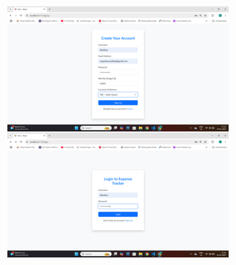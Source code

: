 ![image_alt](https://github.com/Medhavi-18/Expense-Tracker/blob/1fda9e9cd8fc95dc8797df1fb34650f463cea187/Screenshot%202025-01-14%20171354.png)
![image_alt](https://github.com/Medhavi-18/Expense-Tracker/blob/3a8d3e6aea10e88e3f4c75f866285bde49961e12/Screenshot%202025-01-14%20171447.png)
